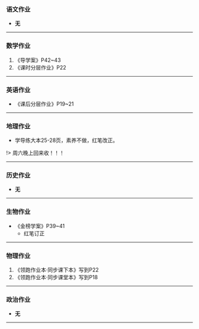 ### 语文作业 ###
* **无**
-----
### 数学作业 ###
1. 《导学案》P42~43
2. 《课时分层作业》P22
-----
### 英语作业 ###
* 《课后分层作业》P19~21
-----
### 地理作业 ###
* 学导练大本25-28页，素养不做，红笔改正。

!> 周六晚上回来收！！！

-----
### 历史作业 ###
* **无**
-----
### 生物作业 ###
* 《金榜学案》P39~41
	* 红笔订正
-----
### 物理作业 ###
1. 《领跑作业本·同步课下本》写到P22
2. 《领跑作业本·同步课堂本》写到P18
-----
### 政治作业 ###
* **无**
-----
